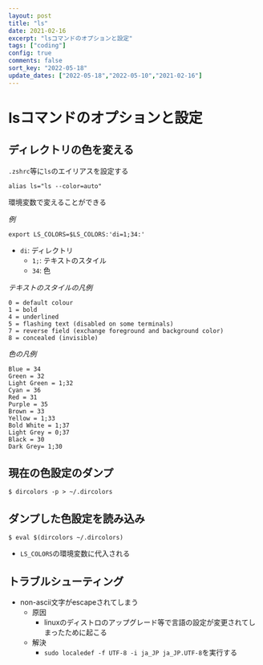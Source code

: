 ```yaml
---
layout: post
title: "ls"
date: 2021-02-16
excerpt: "lsコマンドのオプションと設定"
tags: ["coding"]
config: true
comments: false
sort_key: "2022-05-18"
update_dates: ["2022-05-18","2022-05-10","2021-02-16"]
---
```


# lsコマンドのオプションと設定

## ディレクトリの色を変える

`.zshrc`等に`ls`のエイリアスを設定する
```shell
alias ls="ls --color=auto"
```


環境変数で変えることができる

*例*
```shell
export LS_COLORS=$LS_COLORS:'di=1;34:'
```
 - `di`: ディレクトリ
   - `1;`: テキストのスタイル
   - `34`: 色

*テキストのスタイルの凡例*
```
0 = default colour
1 = bold
4 = underlined
5 = flashing text (disabled on some terminals)
7 = reverse field (exchange foreground and background color)
8 = concealed (invisible)
```

*色の凡例*
```
Blue = 34
Green = 32
Light Green = 1;32
Cyan = 36
Red = 31
Purple = 35
Brown = 33
Yellow = 1;33
Bold White = 1;37
Light Grey = 0;37
Black = 30
Dark Grey= 1;30
```

## 現在の色設定のダンプ

```console
$ dircolors -p > ~/.dircolors
```

## ダンプした色設定を読み込み

```console
$ eval $(dircolors ~/.dircolors)
```
 - `LS_COLORS`の環境変数に代入される

## トラブルシューティング
 - non-ascii文字がescapeされてしまう
   - 原因
     - linuxのディストロのアップグレード等で言語の設定が変更されてしまったために起こる
   - 解決
     - `sudo localedef -f UTF-8 -i ja_JP ja_JP.UTF-8`を実行する

